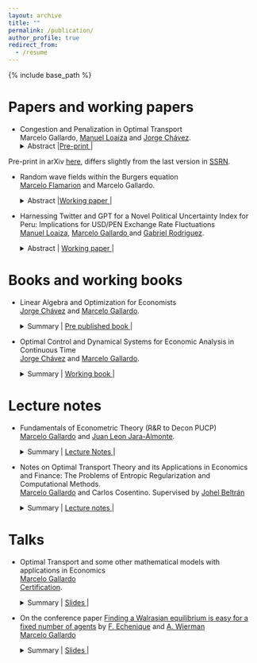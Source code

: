 ```yaml
---
layout: archive
title: ""
permalink: /publication/
author_profile: true
redirect_from:
  - /resume
---
```


{% include base_path %}

Papers and working papers
======

* Congestion and Penalization in Optimal Transport <br>
 Marcelo Gallardo,  [Manuel Loaiza](https://github.com/ManuelLoaizaVasquez) and [Jorge Chávez](https://www.pucp.edu.pe/profesor/jorge-chavez-fuentes). <br>
  <details>    <summary> Abstract |<a href="https://papers.ssrn.com/sol3/papers.cfm?abstract_id=5025651" role="button" target="_blank">Pre-print </a> | 
    </summary> In this paper we introduce two novel models derived from the discrete optimal transport problem. The first model extends the traditional transport problem by adding a quadratic congestion factor directly into the cost function, while the second model replaces conventional constraints with weighted penalization terms. We present theoretical results, for the characterization of interior and corner solution for some specific cases, and we perform smooth comparative statics analysis. We also propose an O((N+L)(NL)2) algorithm for computing the optimal plan for the penalized model assuming interior solutions. Submitted. 
  </details>  
Pre-print in arXiv [here](https://arxiv.org/pdf/2410.07363), differs slightly from the last version in [SSRN](https://papers.ssrn.com/sol3/papers.cfm?abstract_id=5025651). 

* Random wave fields within the Burgers equation <br>
[Marcelo Flamarion](https://www.pucp.edu.pe/profesor/marcelo-velloso-flamarion-vasconcellos-) and Marcelo Gallardo. <br>
  <details>    <summary> Abstract |<a href="" role="button" target="_blank">Working paper </a> | 
    </summary> Comming soon!
  </details>  


* Harnessing Twitter and GPT for a Novel Political Uncertainty Index for Peru: Implications for USD/PEN Exchange Rate Fluctuations <br>
[Manuel Loaiza](https://github.com/ManuelLoaizaVasquez), <u> Marcelo Gallardo </u> and [Gabriel Rodriguez](https://www.pucp.edu.pe/profesor/gabriel-rodriguez-briones/). <br>
  <details> 
    <summary>
        Abstract |
        <a href="https://MarceloGallardoB.github.io/files/twitter_political_indicator_page_1.pdf" role="button" target="_blank"> Working paper </a> | 
    </summary> This study examines the impact of political uncertainty on key macroeconomic variables, including the USD to  PEN exchange rate, through a specialized index built from social media analysis. Tweets from prominent Peruvian figures (2018-2023) are analyzed and labeled by GPT-3.5 Turbo, determining their stance on Peru's political and economic situation. This process contributes to the creation of a political uncertainty time series. This series, indicative of Peru's economic climate, is used to enhance the prediction of macroeconomic trends, with a focus on currency exchange dynamics.
  </details>  


<!--* Innovation and overeducation in Peruvian universities <br>
 <u> Marcelo Gallardo </u> and [Juan Leon Jara-Almonte](https://www.grade.org.pe/en/investigadores/personal/jleon/). <br>
  <details> 
    <summary>
        Abstract |
        <a href="https://MarceloGallardoB.github.io/files/innovation_peruvian_universities-abstract.pdf" role="button" target="_blank"> Working paper </a> | 
    </summary> This paper proposes an innovation indicator for Peruvian universities, emphasizing scientific innovation in fields like engineering and pure sciences. The construction of this indicator is based on a selected dataset and employs confirmatory factor analysis for robust measurement. Additionally, $K$-means clustering is used to identify innovation clusters among universities. The validity of the indicator is examined through its correlation with university rankings and the exploration of the relationship between innovation levels and post-graduation income and overeducation. This study provides a focused lens on scientific innovation in higher education, offering insights for academic and policy implications in Peru.
  </details>   -->


Books and working books
======
  
* Linear Algebra and Optimization for Economists <br>
 [Jorge Chávez](https://www.pucp.edu.pe/profesor/jorge-chavez-fuentes) and <u>Marcelo Gallardo</u>. <br>
  <details> 
    <summary>
        Summary |
        <a href="https://MarceloGallardoB.github.io/files/Index ALOECO.pdf" role="button" target="_blank"> Pre published book </a> | 
    </summary>
  Pre-published book about Linear Algebra and Static Optimization for Economists. Linear algebra, topology in normed vector spaces, convex analysis, unconstrained static optimization, constrained static optimization, smooth comparative statics, preferences, consumer theory, pure exchange economies, and other economic applications.
  </details>


* Optimal Control and Dynamical Systems for Economic Analysis in Continuous Time <br>
 [Jorge Chávez](https://www.pucp.edu.pe/profesor/jorge-chavez-fuentes) and <u>Marcelo Gallardo</u>. <br>
  <details> 
    <summary>
        Summary |
        <a href="https://MarceloGallardoB.github.io/files/index_dynamical_systems_optimal_control.pdf" role="button" target="_blank"> Working book </a> | 
    </summary>
  Working book about Dynamical Systems and Optimal Control in Continuous Time for Economists. Ordinary scalar differential equations, linear systems, nonlinear systems, calculus of variations, and optimal control theory. Applications to economic growth models such as Solow, Ramsey‑Cass‑Koopsman, and Endogenous Growth models.
  </details>

Lecture notes
======

* Fundamentals of Econometric Theory (R&R to Decon PUCP) <br>
  <u>Marcelo Gallardo</u> and [Juan Leon Jara-Almonte](https://www.grade.org.pe/en/investigadores/personal/jleon/). <br>
  <details> 
    <summary>
        Summary |
        <a href="https://MarceloGallardoB.github.io/files/lecture_notes_teoria_econometrica.pdf" role="button" target="_blank"> Lecture Notes </a> | 
    </summary> Very preliminary, R&R for Decon PUCP. These lecture notes offer a deep dive into econometrics, structured around key themes from matrix algebra basics to statistical models. The content begins with foundational matrix operations and their relevance to econometrics, advancing to static optimization, and exploring multivariate models with a focus on linear models and optimization issues. It also addresses qualitative variables, sampling methods, and experimental designs. Crucial econometric challenges such as multicollinearity, parameter stability, heteroscedasticity, and serial autocorrelation are thoroughly examined, alongside detection and correction techniques. The notes culminate in discussions on more advanced topics like instrumental variables, maximum likelihood estimation, and an appendix on probability theory, equipping readers with a broad understanding of econometric analysis and application. New: secon version will include more examples and introduction to time series. 
  </details>

* Notes on Optimal Transport Theory and its Applications in Economics and Finance: The Problems of Entropic Regularization and Computational Methods. <br>
<u> Marcelo Gallardo</u> and Carlos Cosentino. Supervised by [Johel Beltrán](https://emap.fgv.br/en/professors/johel-victorino-beltran-ramirez) <br>
  <details> 
      <summary> Summary | 
        <a href="https://MarceloGallardoB.github.io/files/trabajo_ot_2023.pdf" role="button" target="_blank"> Lecture notes   </a> | 
      </summary> This document discusses applications of optimal transport theory in economics and finance, with a focus on computational methods like entropic regularization and the Sinkhorn-Knopp algorithm. It covers topics such as matching markets, cost structure estimation, Credit Value Adjustment, and risk measures, aiming to provide detailed explanations and translations of complex results for students with a strong mathematical background. The document includes an appendix to support understanding and is intended for advanced students interested in economic and financial applications of optimal transport. </details>


Talks
======

* Optimal Transport and some other mathematical models with applications in Economics <br>
 <u>Marcelo Gallardo</u> <br>
 [Certification](https://MarceloGallardoB.github.io/files/adeem.pdf).<br>
    <details> 
      <summary>
          Summary |
          <a href="https://MarceloGallardoB.github.io/files/slides_ot.pdf" role="button" target="_blank"> Slides </a> |   
      </summary> Seminar for the Winter School 2023 organized by the Association of Students and Alumni of Mathematics and the Association of Physics Students of PUCP. Based on Alfred Galichon's book, Optimal transport methods in economics, and his co-autohored paper SISTA: learning optimal transport costs under sparsity constraints.   
    </details>

* On the conference paper [Finding a Walrasian equilibrium is easy for a fixed number of agents](https://eml.berkeley.edu/~fechenique/published/sperner.pdf) by [F. Echenique](https://eml.berkeley.edu/~fechenique/index.html) and [A. Wierman](https://adamwierman.com/) <br>
 <u>Marcelo Gallardo</u> <br>
    <details> 
      <summary>
          Summary |
          <a href="https://MarceloGallardoB.github.io/files/walrasian_equilibrium_echenique_wierman.pdf" role="button" target="_blank"> Slides </a> |   
      </summary> As part of the midterm assignment for the Numerical Analysis course (2024-2), I presented the article by Echenique and Wierman, Finding a Walrasian Equilibrium is Easy for a Finite Number of Agents. The article introduces an algorithm that computes, in polynomial time with respect to the number of goods and a parameter epsilon, an epsilon-Walrasian equilibrium. In my presentation, I delved into some of the technical details and provided a comprehensive introduction for those unfamiliar with general equilibrium theory. I also proposed some insights on one of the lemmas discussed in the article.
    </details>

    

 

